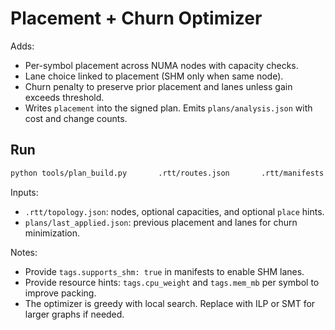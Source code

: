 # Placement + Churn Optimizer

Adds:
- Per-symbol placement across NUMA nodes with capacity checks.
- Lane choice linked to placement (SHM only when same node).
- Churn penalty to preserve prior placement and lanes unless gain exceeds threshold.
- Writes `placement` into the signed plan. Emits `plans/analysis.json` with cost and change counts.

## Run
```bash
python tools/plan_build.py       .rtt/routes.json       .rtt/manifests       dev-ed25519       .rtt/policy.json       .rtt/topology.json       shm,uds,tcp       --churn-weight=0.8       --change-threshold-ms=0.15
```

Inputs:
- `.rtt/topology.json`: nodes, optional capacities, and optional `place` hints.
- `plans/last_applied.json`: previous placement and lanes for churn minimization.

Notes:
- Provide `tags.supports_shm: true` in manifests to enable SHM lanes.
- Provide resource hints: `tags.cpu_weight` and `tags.mem_mb` per symbol to improve packing.
- The optimizer is greedy with local search. Replace with ILP or SMT for larger graphs if needed.
